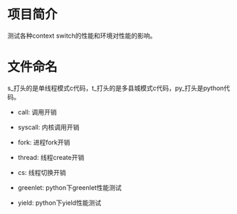 # 项目简介

测试各种context switch的性能和环境对性能的影响。

# 文件命名

s\_打头的是单线程模式c代码，t\_打头的是多县城模式c代码，py\_打头是python代码。

* call: 调用开销
* syscall: 内核调用开销
* fork: 进程fork开销
* thread: 线程create开销
* cs: 线程切换开销

* greenlet: python下greenlet性能测试
* yield: python下yield性能测试
